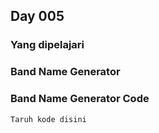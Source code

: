 ## Day 005

### Yang dipelajari

### Band Name Generator
### Band Name Generator Code

```
Taruh kode disini
```